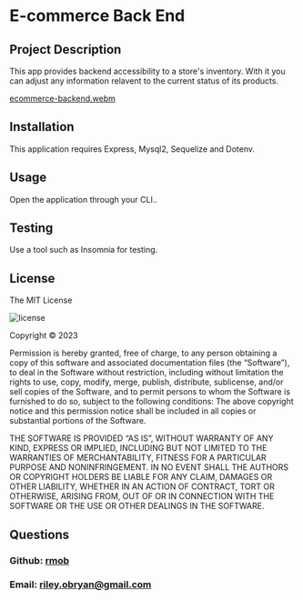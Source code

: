 # E-commerce Back End

## Project Description

This app provides backend accessibility to a store's inventory. With it you can adjust any information relavent to the current status of its products.


[ecommerce-backend.webm](https://user-images.githubusercontent.com/22803118/220208265-4e582f7a-3db9-415b-bbfc-b78e38259107.webm)


## Installation

This application requires Express, Mysql2, Sequelize and Dotenv.

## Usage

Open the application through your CLI..

## Testing

Use a tool such as Insomnia for testing.

## License

The MIT License

![license](https://img.shields.io/badge/license-MIT-blue?style=plastic&logo=appveyor)

Copyright © 2023

Permission is hereby granted, free of charge, to any person obtaining a copy of this software and associated documentation files (the “Software”), to deal in the Software without restriction, including without limitation the rights to use, copy, modify, merge, publish, distribute, sublicense, and/or sell copies of the Software, and to permit persons to whom the Software is furnished to do so, subject to the following conditions:
The above copyright notice and this permission notice shall be included in all copies or substantial portions of the Software.

THE SOFTWARE IS PROVIDED “AS IS”, WITHOUT WARRANTY OF ANY KIND, EXPRESS OR IMPLIED, INCLUDING BUT NOT LIMITED TO THE WARRANTIES OF MERCHANTABILITY, FITNESS FOR A PARTICULAR PURPOSE AND NONINFRINGEMENT. IN NO EVENT SHALL THE AUTHORS OR COPYRIGHT HOLDERS BE LIABLE FOR ANY CLAIM, DAMAGES OR OTHER LIABILITY, WHETHER IN AN ACTION OF CONTRACT, TORT OR OTHERWISE, ARISING FROM, OUT OF OR IN CONNECTION WITH THE SOFTWARE OR THE USE OR OTHER DEALINGS IN THE SOFTWARE.

## Questions

### Github: [rmob](https://github.com/rmob/)

### Email: [riley.obryan@gmail.com](mailto:riley.obryan@gmail.com)
